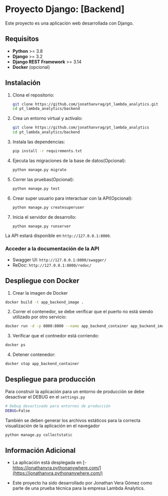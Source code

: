 # Proyecto Django: [Backend]

Este proyecto es una aplicación web desarrollada con Django.

## Requisitos

- **Python** >= 3.8
- **Django** >= 3.2
- **Django REST Framework** >= 3.14
- **Docker** (opcional)

## Instalación

1. Clona el repositorio:

   ```bash
   git clone https://github.com/jonathanvrag/pt_lambda_analytics.git
   cd pt_lambda_analytics/backend
   ```
2. Crea un entorno virtual y actívalo:

   ```bash
   git clone https://github.com/jonathanvrag/pt_lambda_analytics
   cd pt_lambda_analytics/backend
   ```
   
3. Instala las dependencias:

   ```bash
   pip install -r requirements.txt
   ```

4. Ejecuta las migraciones de la base de datos(Opcional):

   ```bash
   python manage.py migrate
   ```

5. Correr las pruebas(Opcional):

   ```bash
   python manage.py test
   ```

6. Crear super usuario para interactuar con la API(Opcional):

   ```bash
   python manage.py createsuperuser
   ```


7. Inicia el servidor de desarrollo:

   ```bash
   python manage.py runserver
   ```
   
La API estará disponible en `http://127.0.0.1:8000`.

### Acceder a la documentación de la API 

- Swagger UI: `http://127.0.0.1:8000/swagger/`
- ReDoc: `http://127.0.0.1:8000/redoc/`

## Despliegue con Docker

1. Crear la imagen de Docker

```bash
docker build -t app_backend_image .
```

2. Correr el contenedor, se debe verificar que el puerto no está siendo utilizado por otro servicio:

```bash
docker run -d -p 8000:8000 --name app_backend_container app_backend_image
```

3. Verificar que el contnedor está corriendo:

```bash
docker ps
```

4. Detener contenedor:

```bash
docker stop app_backend_container
```

## Despliegue para producción

Para construir la aplicación para un entorno de producción se debe desactivar el DEBUG en el `settings.py`

```bash
# Debug desactivado para entornos de producción
DEBUG=False
```

También se deben generar los archivos estáticos para la correcta visualización de la aplicación en el navegador

```bash
python manage.py collectstatic
```

## Información Adicional

- La aplicación está desplegada en [-https://jonathanvra.pythonanywhere.com/](https://jonathanvra.pythonanywhere.com/)

- Este proyecto ha sido desarrollado por Jonathan Vera Gómez como parte de una prueba técnica para la empresa Lambda Analytics.